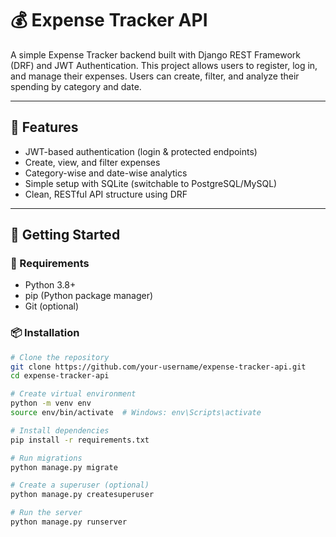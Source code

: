 # 💰 Expense Tracker API

A simple Expense Tracker backend built with Django REST Framework (DRF) and JWT Authentication. This project allows users to register, log in, and manage their expenses. Users can create, filter, and analyze their spending by category and date.

---

## 📌 Features

- JWT-based authentication (login & protected endpoints)
- Create, view, and filter expenses
- Category-wise and date-wise analytics
- Simple setup with SQLite (switchable to PostgreSQL/MySQL)
- Clean, RESTful API structure using DRF

---

## 🚀 Getting Started

### 🔧 Requirements

- Python 3.8+
- pip (Python package manager)
- Git (optional)

### 📦 Installation

```bash
# Clone the repository
git clone https://github.com/your-username/expense-tracker-api.git
cd expense-tracker-api

# Create virtual environment
python -m venv env
source env/bin/activate  # Windows: env\Scripts\activate

# Install dependencies
pip install -r requirements.txt

# Run migrations
python manage.py migrate

# Create a superuser (optional)
python manage.py createsuperuser

# Run the server
python manage.py runserver
